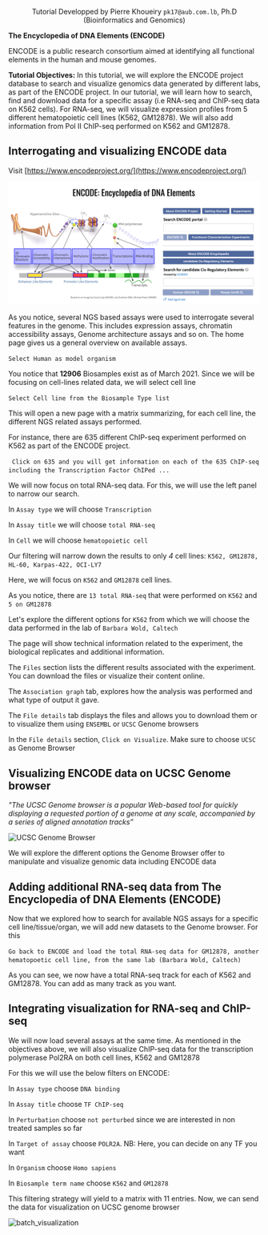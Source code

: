<div align="center">
    
   Tutorial Developped by Pierre Khoueiry ```pk17@aub.com.lb```, Ph.D (Bioinformatics and Genomics)
   
</div>


**The Encyclopedia of DNA Elements (ENCODE)**

ENCODE is a public research consortium aimed at identifying all functional elements in the human and mouse genomes.

**Tutorial Objectives:**
    In this tutorial, we will explore the ENCODE project database to search and 
    visualize genomics data generated by different labs, as part of the ENCODE project.
    In our tutorial, we will learn how to search, find and download data for a specific assay (i.e RNA-seq and ChIP-seq data on K562 cells).
    For RNA-seq, we will visualize expression profiles from 5 different hematopoietic cell lines (K562, GM12878).
    We will also add information from Pol II ChIP-seq performed on K562 and GM12878.


## Interrogating and visualizing ENCODE data

Visit [https://www.encodeproject.org/](https://www.encodeproject.org/)

![ENCODE project](figures/ENCODE.png)

As you notice, several NGS based assays were used to interrogate several features in the genome. This includes expression assays, chromatin accessibility assays, Genome architecture assays and so on.
The home page gives us a general overview on available assays. 

```Select Human as model organism```

You notice that **12906** Biosamples exist as of March 2021. Since we will be focusing on cell-lines related data, we will select cell line

```Select Cell line from the Biosample Type list```

This will open a new page with a matrix summarizing, for each cell line, the different NGS related assays performed.

For instance, there are 635 different ChIP-seq experiment performed on K562 as part of the ENCODE project.

``` Click on 635 and you will get information on each of the 635 ChIP-seq including the Transcription Factor ChIPed ...```

We will now focus on total RNA-seq data. For this, we will use the left panel to narrow our search. 

In ```Assay type``` we will choose ```Transcription```

In ```Assay title``` we will choose ```total RNA-seq```

In ```Cell``` we will choose ```hematopoietic cell```

Our filtering will narrow down the results to only *4* cell lines: ```K562, GM12878, HL-60, Karpas-422, OCI-LY7```

Here, we will focus on ```K562``` and ```GM12878``` cell lines.

As you notice, there are  ```13 total RNA-seq``` that were performed on ```K562``` and ```5 on GM12878```

Let's explore the different options for ```K562``` from which we will choose the data performed in the lab of ```Barbara Wold, Caltech```

The page will show technical information related to the experiment, the biological replicates and additional information.

The ```Files``` section lists the different results associated with the experiment. You can download the files or visualize their content online.

The ```Association graph``` tab, explores how the analysis was performed and what type of output it gave.

The ```File details``` tab displays the files and allows you to download them or to visualize them using ```ENSEMBL``` or ```UCSC``` Genome browsers

In the ```File details``` section, ```Click on Visualize```. Make sure to choose ```UCSC``` as Genome Browser

## Visualizing ENCODE data on UCSC Genome browser

_"The UCSC Genome browser is a popular Web-based tool for quickly displaying a requested portion of a genome at any scale, accompanied by a series of aligned annotation tracks”_

![UCSC Genome Browser](figures/ucsc_browser.png)

We will explore the different options the Genome Browser offer to manipulate and visualize genomic data including ENCODE data


## Adding additional RNA-seq data from The Encyclopedia of DNA Elements (ENCODE)

Now that we explored how to search for available NGS assays for a specific cell line/tissue/organ, we will add new datasets to the Genome browser. For this

```Go back to ENCODE and load the total RNA-seq data for GM12878, another hematopoetic cell line, from the same lab (Barbara Wold, Caltech)```

As you can see, we now have a total RNA-seq track for each of K562 and GM12878. You can add as many track as you want.


## Integrating visualization for RNA-seq and ChIP-seq

We will now load several assays at the same time. As mentioned in the objectives above, we will also visualize ChIP-seq data for the transcription polymerase Pol2RA on both cell lines, K562 and GM12878

For this we will use the below filters on ENCODE:

In ```Assay type``` choose ```DNA binding```

In ```Assay title``` choose ```TF ChIP-seq```

In ```Perturbation``` choose ```not perturbed``` since we are interested in non treated samples so far

In ```Target of assay``` choose ```POLR2A```. NB: Here, you can decide on any TF you want

In ```Organism``` choose ```Homo sapiens```

In ```Biosample term name``` choose ```K562``` and ```GM12878```

This filtering strategy will yield to a matrix with 11 entries. Now, we can send the data for visualization on UCSC genome browser

![batch_visualization](figures\visualize_ucsc_encode.png)







